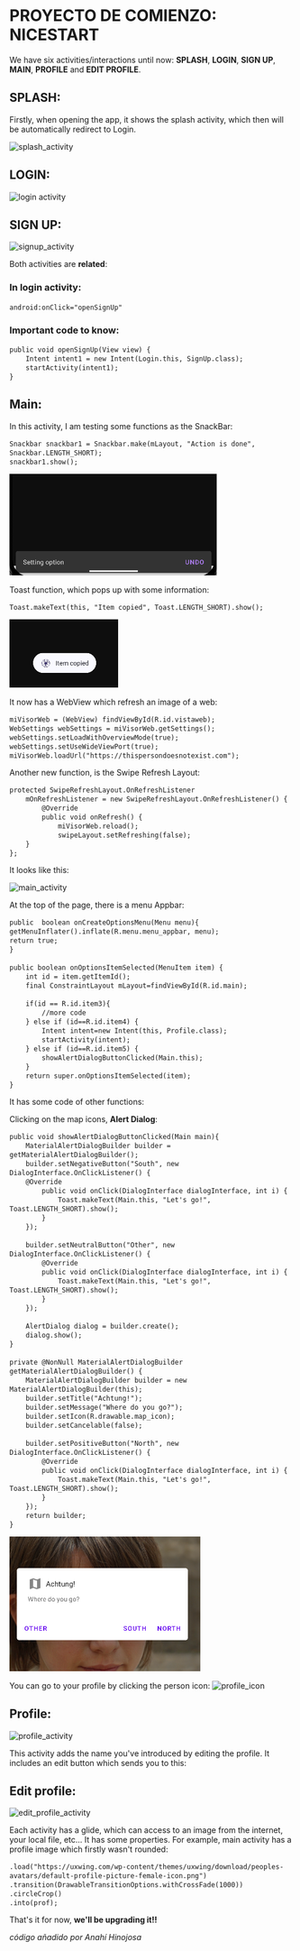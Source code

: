 # PROYECTO DE COMIENZO: NICESTART
We have six activities/interactions until now: **SPLASH**, **LOGIN**,  **SIGN UP**, **MAIN**, **PROFILE** and **EDIT PROFILE**. 

## SPLASH: 
Firstly, when opening the app, it shows the splash activity, 
which then will be automatically redirect to Login.

![splash_activity](img/splash.png)

## LOGIN: 
![login activity](img/login.png)

## SIGN UP: 
![signup_activity](img/sign_up.png)

Both activities are **related**: 

### In login activity: 

    android:onClick="openSignUp"

### Important code to know: 

    public void openSignUp(View view) {
        Intent intent1 = new Intent(Login.this, SignUp.class);
        startActivity(intent1);
    }

## Main: 
In this activity, I am testing some functions as the SnackBar:

    Snackbar snackbar1 = Snackbar.make(mLayout, "Action is done", Snackbar.LENGTH_SHORT);
    snackbar1.show();


![img.png](img.png) 


Toast function, which pops up with some information:

    Toast.makeText(this, "Item copied", Toast.LENGTH_SHORT).show();


![img_1.png](img_1.png)


It now has a WebView which refresh an image of a web: 

    miVisorWeb = (WebView) findViewById(R.id.vistaweb);
    WebSettings webSettings = miVisorWeb.getSettings();
    webSettings.setLoadWithOverviewMode(true);
    webSettings.setUseWideViewPort(true);
    miVisorWeb.loadUrl("https://thispersondoesnotexist.com");


Another new function, is the Swipe Refresh Layout: 

    protected SwipeRefreshLayout.OnRefreshListener
        mOnRefreshListener = new SwipeRefreshLayout.OnRefreshListener() {
            @Override
            public void onRefresh() {
                miVisorWeb.reload();
                swipeLayout.setRefreshing(false);
        }
    };


It looks like this:

![main_activity](img/main.png)


At the top of the page, there is a menu Appbar:

    public  boolean onCreateOptionsMenu(Menu menu){
    getMenuInflater().inflate(R.menu.menu_appbar, menu);
    return true;
    }

    public boolean onOptionsItemSelected(MenuItem item) {
        int id = item.getItemId();
        final ConstraintLayout mLayout=findViewById(R.id.main);

        if(id == R.id.item3){
            //more code
        } else if (id==R.id.item4) {
            Intent intent=new Intent(this, Profile.class);
            startActivity(intent);
        } else if (id==R.id.item5) {
            showAlertDialogButtonClicked(Main.this);
        }
        return super.onOptionsItemSelected(item);
    }

It has some code of other functions:

Clicking on the map icons, **Alert Dialog**: 
    
    public void showAlertDialogButtonClicked(Main main){
        MaterialAlertDialogBuilder builder = getMaterialAlertDialogBuilder();
        builder.setNegativeButton("South", new DialogInterface.OnClickListener() {
        @Override
            public void onClick(DialogInterface dialogInterface, int i) {
                Toast.makeText(Main.this, "Let's go!", Toast.LENGTH_SHORT).show();
            }
        });

        builder.setNeutralButton("Other", new DialogInterface.OnClickListener() {
            @Override
            public void onClick(DialogInterface dialogInterface, int i) {
                Toast.makeText(Main.this, "Let's go!", Toast.LENGTH_SHORT).show();
            }
        });

        AlertDialog dialog = builder.create();
        dialog.show();
    }

    private @NonNull MaterialAlertDialogBuilder getMaterialAlertDialogBuilder() {
        MaterialAlertDialogBuilder builder = new MaterialAlertDialogBuilder(this);
        builder.setTitle("Achtung!");
        builder.setMessage("Where do you go?");
        builder.setIcon(R.drawable.map_icon);
        builder.setCancelable(false);

        builder.setPositiveButton("North", new DialogInterface.OnClickListener() {
            @Override
            public void onClick(DialogInterface dialogInterface, int i) {
                Toast.makeText(Main.this, "Let's go!", Toast.LENGTH_SHORT).show();
            }
        });
        return builder;
    }

![img_2.png](img_2.png)

You can go to your profile by clicking the person icon: 
![profile_icon](img/person_icon.png)

## Profile: 
![profile_activity](img/profile.png)

This activity adds the name you've introduced by editing the profile. 
It includes an edit button which sends you to this: 

## Edit profile: 
![edit_profile_activity](img/edit_profile.png)


Each activity has a glide, which can access to an image from the internet, your local file, etc... 
It has some properties. For example, main activity has a profile image which firstly wasn't rounded:

    .load("https://uxwing.com/wp-content/themes/uxwing/download/peoples-avatars/default-profile-picture-female-icon.png")
    .transition(DrawableTransitionOptions.withCrossFade(1000))
    .circleCrop()
    .into(prof);

That's it for now, **we'll be upgrading it!!**

_código añadido por Anahí Hinojosa_